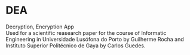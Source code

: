 # DEA
Decryption, Encryption App <br>
 Used for a scientific reasearch paper for the course of Informatic Engineering in Universidade Lusófona do Porto by Guilherme Rocha and Instituto Superior Politécnico de Gaya by Carlos Guedes.
